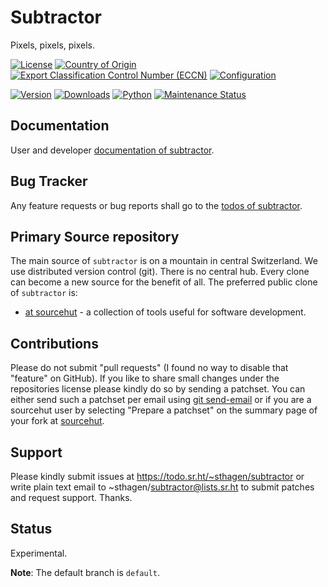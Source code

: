 # Subtractor

Pixels, pixels, pixels.

[![License](https://git.sr.ht/~sthagen/subtractor/blob/default/docs/badges/license-spdx-mit.svg)](https://git.sr.ht/~sthagen/subtractor/tree/default/item/LICENSE)
[![Country of Origin](https://git.sr.ht/~sthagen/subtractor/blob/default/docs/badges/country-of-origin-name-switzerland-neutral.svg)](https://git.sr.ht/~sthagen/subtractor/tree/default/item/COUNTRY-OF-ORIGIN)
[![Export Classification Control Number (ECCN)](https://git.sr.ht/~sthagen/subtractor/blob/default/docs/badges/export-control-classification-number_eccn-ear99-neutral.svg)](https://git.sr.ht/~sthagen/subtractor/tree/default/item/EXPORT-CONTROL-CLASSIFICATION-NUMBER)
[![Configuration](https://git.sr.ht/~sthagen/subtractor/blob/default/docs/badges/configuration-sbom.svg)](https://git.sr.ht/~sthagen/subtractor/tree/default/item/docs/third-party/README.md)

[![Version](https://git.sr.ht/~sthagen/subtractor/blob/default/docs/badges/latest-release.svg)](https://pypi.python.org/pypi/subtractor/)
[![Downloads](https://git.sr.ht/~sthagen/subtractor/blob/default/docs/badges/downloads-per-month.svg)](https://pepy.tech/project/subtractor)
[![Python](https://git.sr.ht/~sthagen/subtractor/blob/default/docs/badges/python-versions.svg)](https://pypi.python.org/pypi/subtractor/)
[![Maintenance Status](https://git.sr.ht/~sthagen/subtractor/blob/default/docs/badges/commits-per-year.svg)](https://git.sr.ht/~sthagen/subtractor/log)

## Documentation

User and developer [documentation of subtractor](https://codes.dilettant.life/docs/subtractor).

## Bug Tracker

Any feature requests or bug reports shall go to the [todos of subtractor](https://todo.sr.ht/~sthagen/subtractor).

## Primary Source repository

The main source of `subtractor` is on a mountain in central Switzerland.
We use distributed version control (git).
There is no central hub.
Every clone can become a new source for the benefit of all.
The preferred public clone of `subtractor` is:

* [at sourcehut](https://git.sr.ht/~sthagen/subtractor) - a collection of tools useful for software development.

## Contributions

Please do not submit "pull requests" (I found no way to disable that "feature" on GitHub).
If you like to share small changes under the repositories license please kindly do so by sending a patchset.
You can either send such a patchset per email using [git send-email](https://git-send-email.io) or 
if you are a sourcehut user by selecting "Prepare a patchset" on the summary page of your fork at [sourcehut](https://git.sr.ht/).

## Support

Please kindly submit issues at https://todo.sr.ht/~sthagen/subtractor or write plain text email to ~sthagen/subtractor@lists.sr.ht to submit patches and request support. Thanks.

## Status

Experimental.

**Note**: The default branch is `default`.
